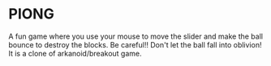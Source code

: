 # PIONG
A fun game where you use your mouse to move the slider and make the ball bounce to destroy the blocks. Be careful!! Don't let the ball fall into oblivion!
It is a clone of arkanoid/breakout game.
